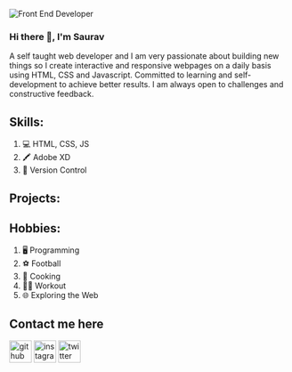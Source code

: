 
![Front End Developer](https://pbs.twimg.com/profile_banners/1148497177930416128/1620881919/600x200)

### Hi there 👋, I'm Saurav

A self taught web developer and I am very passionate about building new things so I create interactive and responsive webpages on a daily basis using HTML, CSS and Javascript. Committed to learning and self-development to achieve better results. I am always open to challenges and constructive feedback. 

## Skills:

1. 💻 HTML, CSS, JS
2. 🖍️ Adobe XD
3. 🛃 Version Control

## Projects:

## Hobbies:

1. 🖥️ Programming
2. ⚽ Football
3. 🍳 Cooking
4. 🏃‍♂️ Workout
5. 🌐 Exploring the Web

## Contact me here
[<img src='https://cdn.jsdelivr.net/npm/simple-icons@3.0.1/icons/github.svg' alt='github' height='40'>](https://github.com/Saurav017) 
       [<img src='https://cdn.jsdelivr.net/npm/simple-icons@3.0.1/icons/instagram.svg' alt='instagram' height='40'>](https://www.instagram.com/s_a_u_r_av/) 
            [<img src='https://cdn.jsdelivr.net/npm/simple-icons@3.0.1/icons/twitter.svg' alt='twitter' height='40'>](https://twitter.com/SauravPurohit4)  




